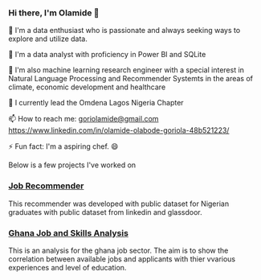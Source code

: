 ### Hi there, I'm Olamide 👋

🌱 I'm a data enthusiast who is passionate and always seeking ways to explore and utilize data.

👀 I'm a data analyst with proficiency in Power BI and SQLite

👯 I'm also machine learning research engineer with a special interest in Natural Language Processing and Recommender Systemts in the areas of climate, economic development and healthcare

🔭 I currently lead the Omdena Lagos Nigeria Chapter

📫 How to reach me: goriolamide@gmail.com https://www.linkedin.com/in/olamide-olabode-goriola-48b521223/

⚡ Fun fact: I'm a aspiring chef. 😄


Below is a few projects I've worked on


### [Job Recommender](https://github.com/GoriolaOlamide/Job-Recommender)

This recommender was developed with public dataset for Nigerian graduates with public dataset from linkedin and glassdoor.

### [Ghana Job and Skills Analysis](https://github.com/GoriolaOlamide/Ghana-Jobs-and-skills-analysis)

This is an analysis for the ghana job sector. 
The aim is to show the correlation between available jobs and applicants with thier vvarious experiences and level of education.
